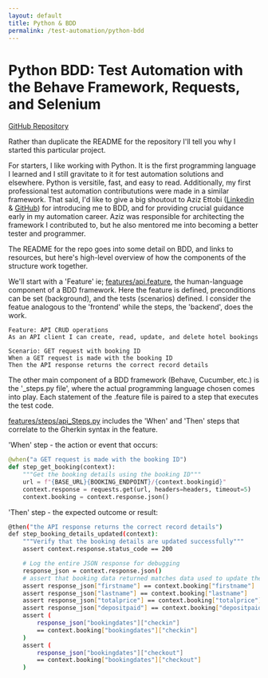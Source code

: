 ```yaml
---
layout: default
title: Python & BDD
permalink: /test-automation/python-bdd
---
```


# Python BDD: Test Automation with the Behave Framework, Requests, and Selenium
[GitHub Repository](https://github.com/alxHawley/python-behave)

Rather than duplicate the README for the repository I'll tell you why I started this particular project.

For starters, I like working with Python. It is the first programming language I learned and I still gravitate to it for test automation solutions and elsewhere. Python is versitile, fast, and easy to read. Additionally, my first professional test automation contribututions were made in a similar framework. That said, I'd like to give a big shoutout to Aziz Ettobi ([Linkedin](https://www.linkedin.com/in/azizettobi/) & [GitHub](https://github.com/aettobi)) for introducing me to BDD, and for providing crucial guidance early in my automation career. Aziz was responsible for architecting the framework I contributed to, but he also mentored me into becoming a better tester and programmer.

The README for the repo goes into some detail on BDD, and links to resources, but here's high-level overview of how the components of the structure work together.

We'll start with a 'Feature' ie; [features/api.feature](https://github.com/alxHawley/python-behave/blob/main/features/api.feature), the human-language component of a BDD framework. Here the feature is defined, preconditions can be set (background), and the tests (scenarios) defined. I consider the featue analogous to the 'frontend' while the steps, the 'backend', does the work.

```gherkin
Feature: API CRUD operations  
As an API client I can create, read, update, and delete hotel bookings

Scenario: GET request with booking ID
When a GET request is made with the booking ID
Then the API response returns the correct record details
```

The other main component of a BDD framework (Behave, Cucumber, etc.) is the '_steps.py file', where the actual programming language chosen comes into play. Each statement of the .feature file is paired to a step that executes the test code.

[features/steps/api_Steps.py](https://github.com/alxHawley/python-behave/blob/main/features/steps/api_steps.py) includes the 'When' and 'Then' steps that correlate to the Gherkin syntax in the feature.

'When' step - the action or event that occurs:

```python
@when("a GET request is made with the booking ID")
def step_get_booking(context):
    """Get the booking details using the booking ID"""
    url = f"{BASE_URL}{BOOKING_ENDPOINT}/{context.bookingid}"
    context.response = requests.get(url, headers=headers, timeout=5)
    context.booking = context.response.json()
```

'Then' step - the expected outcome or result:


```bash
@then("the API response returns the correct record details")
def step_booking_details_updated(context):
    """Verify that the booking details are updated successfully"""
    assert context.response.status_code == 200

    # Log the entire JSON response for debugging
    response_json = context.response.json()
    # assert that booking data returned matches data used to update the booking
    assert response_json["firstname"] == context.booking["firstname"]
    assert response_json["lastname"] == context.booking["lastname"]
    assert response_json["totalprice"] == context.booking["totalprice"]
    assert response_json["depositpaid"] == context.booking["depositpaid"]
    assert (
        response_json["bookingdates"]["checkin"]
        == context.booking["bookingdates"]["checkin"]
    )
    assert (
        response_json["bookingdates"]["checkout"]
        == context.booking["bookingdates"]["checkout"]
    )
 ```